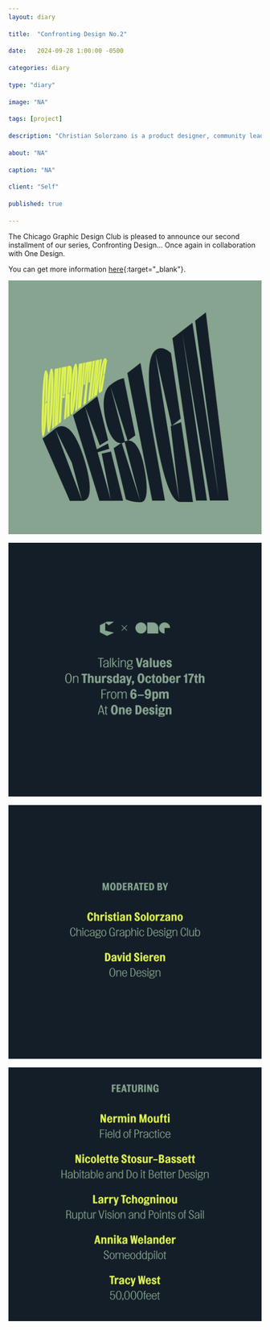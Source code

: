 ```yaml
---
layout: diary

title:  "Confronting Design No.2"

date:   2024-09-28 1:00:00 -0500

categories: diary

type: "diary"

image: "NA"

tags: [project]

description: "Christian Solorzano is a product designer, community leader, educator, and podcast host."

about: "NA"

caption: "NA"

client: "Self"

published: true

---
```

The Chicago Graphic Design Club is pleased to announce our second installment of our series, Confronting Design... 
Once again in collaboration with One Design. 

You can get more information [here](https://chicagographicdesign.club/programming/confronting-values/
){:target="_blank"}.

![CD](/assets/images/diary/20240928a.png)

![CD](/assets/images/diary/20240928b.png)

![CD](/assets/images/diary/20240928c.png)

![CD](/assets/images/diary/20240928d.png)
